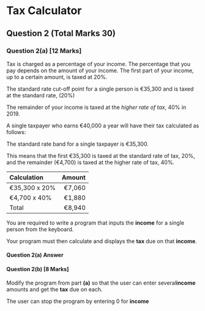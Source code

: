 
# Tax Calculator 

## Question 2 (Total Marks 30)

### Question 2(a) [12 Marks]

Tax is charged as a percentage of your income. The percentage that you pay depends on the amount of your income. The first part of your income, up to a certain amount, is taxed at 20%.

The standard rate cut-off point for a single person is €35,300 and is taxed at the standard rate, (20%)

The remainder of your income is taxed at the *higher rate of tax*, 40% in 2019.

A single taxpayer who earns €40,000 a year will have their tax calculated as follows:

The standard rate band for a single taxpayer is €35,300.

This means that the first €35,300 is taxed at the standard rate of tax, 20%, and the remainder (€4,700) is taxed at the higher rate of tax, 40%.

| Calculation    | Amount |
|:---------------|-------:|
| €35,300 x 20%  | €7,060 |
| €4,700 x 40%   | €1,880 |
| Total          | €8,940 |

You are required to write a program that inputs the **income** for a single person from the keyboard.

Your program must then calculate and displays the **tax** due on that **income**.

#### Question 2(a) Answer

#### Question 2(b) [8 Marks]

Modify the program from part **(a)** so that the user can enter several**income** amounts and get the **tax** due on each.

The user can stop the program by entering 0 for **income**
